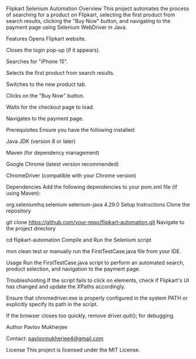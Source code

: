Flipkart Selenium Automation
Overview
This project automates the process of searching for a product on Flipkart, selecting the first product from search results, clicking the "Buy Now" button, and navigating to the payment page using Selenium WebDriver in Java.

Features
Opens Flipkart website.

Closes the login pop-up (if it appears).

Searches for "iPhone 15".

Selects the first product from search results.

Switches to the new product tab.

Clicks on the "Buy Now" button.

Waits for the checkout page to load.

Navigates to the payment page.

Prerequisites
Ensure you have the following installed:

Java JDK (version 8 or later)

Maven (for dependency management)

Google Chrome (latest version recommended)

ChromeDriver (compatible with your Chrome version)

Dependencies
Add the following dependencies to your pom.xml file (if using Maven):

<dependencies>
    <dependency>
        <groupId>org.seleniumhq.selenium</groupId>
        <artifactId>selenium-java</artifactId>
        <version>4.29.0</version>
    </dependency>
</dependencies>
Setup Instructions
Clone the repository

git clone https://github.com/your-repo/flipkart-automation.git
Navigate to the project directory

cd flipkart-automation
Compile and Run the Selenium script

mvn clean test
or manually run the FirstTestCase.java file from your IDE.

Usage
Run the FirstTestCase.java script to perform an automated search, product selection, and navigation to the payment page.

Troubleshooting
If the script fails to click on elements, check if Flipkart's UI has changed and update the XPaths accordingly.

Ensure that chromedriver.exe is properly configured in the system PATH or explicitly specify its path in the script.

If the browser closes too quickly, remove driver.quit(); for debugging.

Author
Pavlov Mukherjee

Contact: pavlovmukherjee4@gmail.com

License
This project is licensed under the MIT License.
